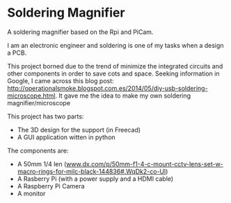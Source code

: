 # Soldering Magnifier
A soldering magnifier based on the Rpi and PiCam.

I am an electronic engineer and soldering is one of my tasks when a design a PCB.

This project borned due to the trend of minimize the integrated circuits and other components in order to save cots and space. Seeking information in Google, I came across this blog post: http://operationalsmoke.blogspot.com.es/2014/05/diy-usb-soldering-microscope.html. It gave me the idea to make my own soldering magnifier/microscope

This project has two parts:

  - The 3D design for the support (in Freecad)
  - A GUI application witten in python
  
The components are:
  - A 50mm 1/4 len (www.dx.com/p/50mm-f1-4-c-mount-cctv-lens-set-w-macro-rings-for-milc-black-144836#.WqDk2-co-Ul)
  - A Rasberry Pi (with a power supply and a HDMI cable)
  - A Raspberry Pi Camera
  - A monitor
